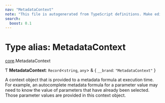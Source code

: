 ```yaml
---
nav: "MetadataContext"
note: "This file is autogenerated from TypeScript definitions. Make edits to the comments in the TypeScript file and then run `make docs` to regenerate this file."
search:
  boost: 0.1
---
```

# Type alias: MetadataContext

[core](../modules/core.md).MetadataContext

Ƭ **MetadataContext**: `Record`<`string`, `any`\> & { `__brand`: ``"MetadataContext"``  }

A context object that is provided to a metadata formula at execution time.
For example, an autocomplete metadata formula for a parameter value may need
to know the value of parameters that have already been selected. Those parameter
values are provided in this context object.
